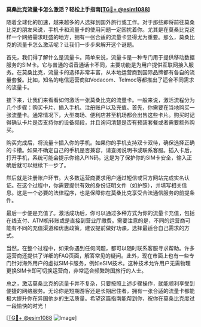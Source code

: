 **莫桑比克流量卡怎么激活？轻松上手指南[[TG💪+ @esim1088](https://t.me/s/esim1088)]**

随着全球化的加速，越来越多的人选择到国外旅行或工作。对于那些即将前往莫桑比克的朋友来说，手机卡和流量卡的使用问题一定困扰着你。尤其是在莫桑比克这样一个网络需求旺盛的地方，拥有一张合适的流量卡显得尤为重要。那么，莫桑比克的流量卡怎么激活呢？让我们一步步来解开这个谜题。

首先，我们得了解什么是流量卡。简单来说，流量卡是一种专门用于提供移动数据服务的SIM卡。它与普通的语音通话卡不同，主要功能是为用户提供互联网接入服务。在莫桑比克，流量卡的选择非常丰富，从本地运营商到国际品牌都有各自的流量套餐。比如，知名的电信运营商如Vodacom、Telmoc等都推出了适合不同需求的流量卡。

接下来，让我们来看看如何激活一张莫桑比克的流量卡。一般来说，激活流程分为几个步骤：购买卡片、插入手机、注册账户以及充值。首先，你需要在当地购买一张流量卡。通常情况下，大型商场、便利店甚至机场都会出售这些卡片。购买时记得确认卡片是否支持你的设备频段，并且询问清楚是否有预装套餐或者需要额外购买。

购买完成后，将流量卡插入你的手机。如果你的手机支持双卡双待，确保选择正确的卡槽。如果不确定自己的手机是否兼容，请查阅说明书或联系客服。插入卡后，打开手机，系统可能会提示你输入PIN码。这是为了保护你的SIM卡安全，输入正确后就可以继续下一步了。

然后就是注册账户环节。大多数运营商要求用户通过短信或官方网站完成实名认证。在这个过程中，你需要提供有效的身份证明文件（如护照），并填写相关信息。这是一个必要的法律程序，也是保障你在莫桑比克享受合法通信服务的前提条件。

最后一步便是充值了。激活成功后，你可以通过多种方式为你的流量卡充值，包括在线支付、ATM机转账或是直接到营业厅缴费。需要注意的是，不同的运营商可能有不同的充值渠道和优惠政策，建议提前做好功课，选择最适合自己需求的方式。

当然，在整个过程中，如果你遇到任何问题，都可以随时联系客服寻求帮助。许多运营商还提供了详细的FAQ页面，解答常见的疑问。此外，现在市面上也有一些专门针对海外用户的虚拟SIM卡服务，例如eSIM技术。这种技术允许用户无需物理更换SIM卡即可切换运营商，非常适合频繁跨国旅行的人士。

总之，激活莫桑比克的流量卡并不复杂，只要按照上述步骤操作，就能顺利享受到便捷的网络服务。无论你是短期游客还是长期居住者，拥有一张合适的流量卡都能极大提升你在异国他乡的生活质量。希望这篇指南能帮到你，祝你在莫桑比克度过一段愉快的时光！

[[TG💪+ @esim1088](https://t.me/s/esim1088) ![Image](https://i.postimg.cc/4NQfJmqS/Snipaste-2025-05-13-00-14-12.png)]